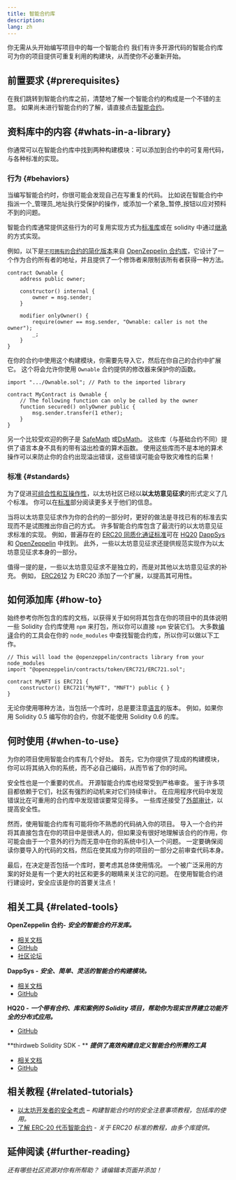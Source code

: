 ```yaml
---
title: 智能合约库
description:
lang: zh
---
```


你无需从头开始编写项目中的每一个智能合约 我们有许多开源代码的智能合约库可为你的项目提供可重复利用的构建块，从而使你不必重新开始。

## 前置要求 {#prerequisites}

在我们跳转到智能合约库之前，清楚地了解一个智能合约的构成是一个不错的主意。 如果尚未进行智能合约的了解，请直接点击[智能合约](/developers/docs/smart-contracts/anatomy/)。

## 资料库中的内容 {#whats-in-a-library}

你通常可以在智能合约库中找到两种构建模块：可以添加到合约中的可复用代码，与各种标准的实现。

### 行为 {#behaviors}

当编写智能合约时，你很可能会发现自己在写重复的代码。 比如说在智能合约中指派一个_管理员_地址执行受保护的操作，或添加一个紧急_暂停_按钮以应对预料不到的问题。

智能合约库通常提供这些行为的可复用实现方式为[标准库](https://solidity.readthedocs.io/en/v0.7.2/contracts.html#libraries)或在 solidity 中通过[继承](https://solidity.readthedocs.io/en/v0.7.2/contracts.html#inheritance)的方式实现。

例如，以下是[`不可拥有的`合约的简化版本](https://github.com/OpenZeppelin/openzeppelin-contracts/blob/v3.2.0/contracts/access/Ownable.sol)来自 [OpenZeppelin 合约库](https://github.com/OpenZeppelin/openzeppelin-contracts)，它设计了一个作为合约所有者的地址，并且提供了一个修饰者来限制该所有者获得一种方法。

```solidity
contract Ownable {
    address public owner;

    constructor() internal {
        owner = msg.sender;
    }

    modifier onlyOwner() {
        require(owner == msg.sender, "Ownable: caller is not the owner");
        _;
    }
}
```

在你的合约中使用这个构建模块，你需要先导入它，然后在你自己的合约中扩展它。 这个将会允许你使用 `Ownable` 合约提供的修改器来保护你的函数。

```solidity
import ".../Ownable.sol"; // Path to the imported library

contract MyContract is Ownable {
    // The following function can only be called by the owner
    function secured() onlyOwner public {
        msg.sender.transfer(1 ether);
    }
}
```

另一个比较受欢迎的例子是 [SafeMath](https://docs.openzeppelin.com/contracts/3.x/utilities#math) 或[DsMath](https://dappsys.readthedocs.io/en/latest/ds_math.html)。 这些库（与基础合约不同）提供了语言本身不具有的带有溢出检查的算术函数。 使用这些库而不是本地的算术操作可以来防止你的合约出现溢出错误，这些错误可能会导致灾难性的后果！

### 标准 {#standards}

为了促进[可组合性和互操作性](/developers/docs/smart-contracts/composability/)，以太坊社区已经以**以太坊意见征求**的形式定义了几个标准。 你可以在[标准](/developers/docs/standards/)部分阅读更多关于他们的信息。

当将以太坊意见征求作为你的合约的一部分时，更好的做法是寻找已有的标准去实现而不是试图推出你自己的方式。 许多智能合约库包含了最流行的以太坊意见征求标准的实现。 例如，普遍存在的 [ERC20 同质化通证标准](/developers/tutorials/understand-the-erc-20-token-smart-contract/)可在 [HQ20](https://github.com/HQ20/contracts/blob/master/contracts/token/README.md) [DappSys](https://github.com/dapphub/ds-token/) 和 [OpenZeppelin](https://docs.openzeppelin.com/contracts/3.x/erc20) 中找到。 此外，一些以太坊意见征求还提供规范实现作为以太坊意见征求本身的一部分。

值得一提的是，一些以太坊意见征求不是独立的，而是对其他以太坊意见征求的补充。 例如， [ERC2612](https://eips.ethereum.org/EIPS/eip-2612) 为 ERC20 添加了一个扩展，以提高其可用性。

## 如何添加库 {#how-to}

始终参考你所包含的库的文档，以获得关于如何将其包含在你的项目中的具体说明 一些 Solidity 合约库使用 `npm` 来打包，所以你可以直接 `npm` 安装它们。 大多数[编译](/developers/docs/smart-contracts/compiling/)合约的工具会在你的 `node_modules` 中查找智能合约库，所以你可以做以下工作。

```solidity
// This will load the @openzeppelin/contracts library from your node_modules
import "@openzeppelin/contracts/token/ERC721/ERC721.sol";

contract MyNFT is ERC721 {
    constructor() ERC721("MyNFT", "MNFT") public { }
}
```

无论你使用哪种方法，当包括一个库时，总是要注意[语言](/developers/docs/smart-contracts/languages/)的版本。 例如，如果你用 Solidity 0.5 编写你的合约，你就不能使用 Solidity 0.6 的库。

## 何时使用 {#when-to-use}

为你的项目使用智能合约库有几个好处。 首先，它为你提供了现成的构建模块，你可以将其纳入你的系统，而不必自己编码，从而节省了你的时间。

安全性也是一个重要的优点。 开源智能合约库也经常受到严格审查。 鉴于许多项目都依赖于它们，社区有强烈的动机来对它们持续审计。 在应用程序代码中发现错误比在可重用的合约库中发现错误要常见得多。 一些库还接受了[外部审计](https://github.com/OpenZeppelin/openzeppelin-contracts/tree/master/audit)，以提高安全性。

然而，使用智能合约库有可能将你不熟悉的代码纳入你的项目。 导入一个合约并将其直接包含在你的项目中是很诱人的，但如果没有很好地理解该合约的作用，你可能会由于一个意外的行为而无意中在你的系统中引入一个问题。 一定要确保阅读你要导入的代码的文档，然后在使其成为你的项目的一部分之前审查代码本身。

最后，在决定是否包括一个库时，要考虑其总体使用情况。 一个被广泛采用的方案的好处是有一个更大的社区和更多的眼睛来关注它的问题。 在使用智能合约进行建设时，安全应该是你的首要关注点！

## 相关工具 {#related-tools}

**OpenZeppelin 合约-** **_安全的智能合约开发库。_**

- [相关文档](https://docs.openzeppelin.com/contracts/)
- [GitHub](https://github.com/OpenZeppelin/openzeppelin-contracts)
- [社区论坛](https://forum.openzeppelin.com/c/general/16)

**DappSys -** **_安全、简单、灵活的智能合约构建模块。_**

- [相关文档](https://dappsys.readthedocs.io/)
- [GitHub](https://github.com/dapphub/dappsys)

**HQ20 -** **_一个带有合约、库和案例的 Solidity 项目，帮助你为现实世界建立功能齐全的分布式应用。_**

- [GitHub](https://github.com/HQ20/contracts)

**thirdweb Solidity SDK - ** **_提供了高效构建自定义智能合约所需的工具_**

- [相关文档](https://portal.thirdweb.com/solidity/)
- [GitHub](https://github.com/thirdweb-dev/contracts)

## 相关教程 {#related-tutorials}

- [以太坊开发者的安全考虑](/developers/docs/smart-contracts/security/) _– 构建智能合约时的安全注意事项教程，包括库的使用。_
- [了解 ERC-20 代币智能合约](/developers/tutorials/understand-the-erc-20-token-smart-contract/) _- 关于 ERC20 标准的教程，由多个库提供。_

## 延伸阅读 {#further-reading}

_还有哪些社区资源对你有所帮助？ 请编辑本页面并添加！_
